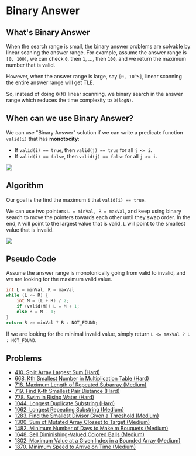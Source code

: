 # Binary Answer

## What's Binary Answer

When the search range is small, the binary answer problems are solvable by linear scaning the answer range. For example, assume the answer range is `[0, 100]`, we can check `0`, then `1`, ..., then `100`, and we return the maximum number that is valid.

However, when the answer range is large, say `[0, 10^5]`, linear scanning the entire answer range will get TLE.

So, instead of doing `O(N)` linear scanning, we binary search in the answer range which reduces the time complexity to `O(logN)`.

## When can we use Binary Answer?

We can use "Binary Answer" solution if we can write a predicate function `valid(i)` that has **monotocity**:

* If `valid(i) == true`, then `valid(j) == true` for all `j <= i`.
* If `valid(i) == false`, then `valid(j) == false` for all `j >= i`.

![](../../.gitbook/assets/binary-answer-1.png)

## Algorithm

Our goal is the find the maximum `i` that `valid(i) == true`.

We can use two pointers `L = minVal, R = maxVal`, and keep using binary search to move the pointers towards each other until they swap order. In the end, `R` will point to the largest value that is valid, `L` will point to the smallest value that is invalid.

![](../../.gitbook/assets/binary-answer-2.png)

## Pseudo Code

Assume the answer range is monotonically going from valid to invalid, and we are looking for the maximum valid value.

```cpp
int L = minVal, R = maxVal
while (L <= R) {
    int M = (L + R) / 2;
    if (valid(M)) L = M + 1;
    else R = M - 1;
}
return R >= minVal ? R : NOT_FOUND;
```

If we are looking for the minimal invalid value, simply return `L <= maxVal ? L : NOT_FOUND`.

## Problems

* [410. Split Array Largest Sum (Hard)](https://leetcode.com/problems/split-array-largest-sum/)
* [668. Kth Smallest Number in Multiplication Table (Hard)](https://leetcode.com/problems/kth-smallest-number-in-multiplication-table/)
* [718. Maximum Length of Repeated Subarray (Medium)](https://leetcode.com/problems/maximum-length-of-repeated-subarray/)
* [719. Find K-th Smallest Pair Distance (Hard)](https://leetcode.com/problems/find-k-th-smallest-pair-distance/)
* [778. Swim in Rising Water (Hard)](https://leetcode.com/problems/swim-in-rising-water/)
* [1044. Longest Duplicate Substring (Hard)](https://leetcode.com/problems/longest-duplicate-substring/)
* [1062. Longest Repeating Substring (Medium)](https://leetcode.com/problems/longest-repeating-substring/)
* [1283. Find the Smallest Divisor Given a Threshold (Medium)](https://leetcode.com/problems/find-the-smallest-divisor-given-a-threshold/)
* [1300. Sum of Mutated Array Closest to Target (Medium)](https://leetcode.com/problems/sum-of-mutated-array-closest-to-target/)
* [1482. Minimum Number of Days to Make m Bouquets (Medium)](https://leetcode.com/problems/minimum-number-of-days-to-make-m-bouquets/)
* [1648. Sell Diminishing-Valued Colored Balls (Medium)](https://leetcode.com/problems/sell-diminishing-valued-colored-balls/)
* [1802. Maximum Value at a Given Index in a Bounded Array (Medium)](https://leetcode.com/problems/maximum-value-at-a-given-index-in-a-bounded-array/)
* [1870. Minimum Speed to Arrive on Time (Medium)](https://leetcode.com/problems/minimum-speed-to-arrive-on-time/)
